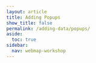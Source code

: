 ```yaml
---
layout: article
title: Adding Popups
show_title: false
permalink: /adding-data/popups/
aside:
  toc: true
sidebar:
  nav: webmap-workshop
---
```

